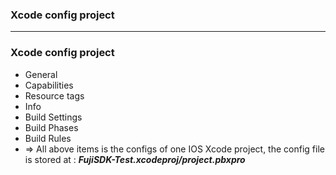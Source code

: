 ### Xcode config project

------------------------

### Xcode config project
  - General
  - Capabilities
  - Resource tags
  - Info
  - Build Settings
  - Build Phases
  - Build Rules
  - => All above items is the configs of one IOS Xcode project, the config file is stored at : ***FujiSDK-Test.xcodeproj/project.pbxpro***
